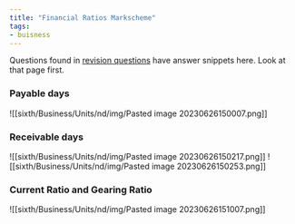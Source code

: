```yaml
---
title: "Financial Ratios Markscheme"
tags:
- buisness
---
```


Questions found in [revision questions](sixth/Business/Units/nd/FinancialRatiosForRevision) have answer snippets here. Look at that page first.

### Payable days
![[sixth/Business/Units/nd/img/Pasted image 20230626150007.png]]

### Receivable days

![[sixth/Business/Units/nd/img/Pasted image 20230626150217.png]]
![[sixth/Business/Units/nd/img/Pasted image 20230626150253.png]]

### Current Ratio and Gearing Ratio

![[sixth/Business/Units/nd/img/Pasted image 20230626151007.png]]